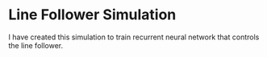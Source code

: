 <h1>Line Follower Simulation</h1>

I have created this simulation to train recurrent neural network that controls the line follower.

